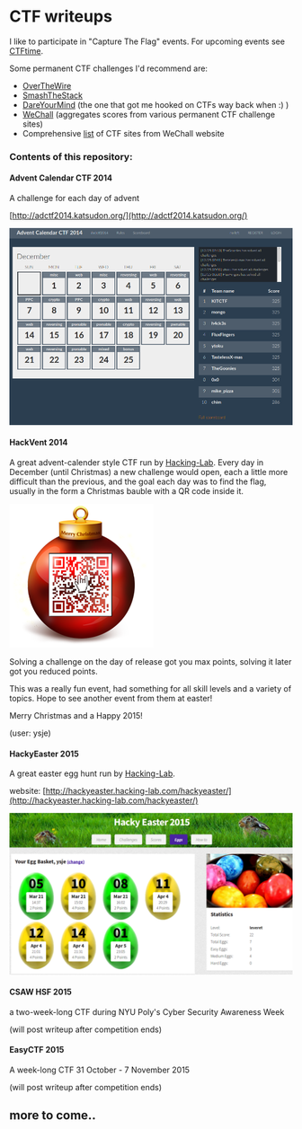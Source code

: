 # CTF writeups 


I like to participate in "Capture The Flag" events. For upcoming events see [CTFtime](https://ctftime.org/).
  
Some permanent CTF challenges I'd recommend are:  
- [OverTheWire](http://overthewire.org/wargames/)  
- [SmashTheStack](http://smashthestack.org/)  
- [DareYourMind](http://www.dareyourmind.net/) (the one that got me hooked on CTFs way back when :) )  
- [WeChall](http://www.wechall.net/) (aggregates scores from various permanent CTF challenge sites)   
- Comprehensive [list](http://www.wechall.net/active_sites/all/by/site_id/ASC/page-1) of CTF sites from WeChall website  


### Contents of this repository:


#### Advent Calendar CTF 2014

A challenge for each day of advent

[http://adctf2014.katsudon.org/](http://adctf2014.katsudon.org/)

![](adCTF2014/files/scoreboard.png)


#### HackVent 2014

A great advent-calender style CTF run by [Hacking-Lab](https://www.hacking-lab.com/). 
Every day in December (until Christmas) a new challenge would open, each a little more difficult than the previous, 
and the goal each day was to find the flag, usually in the form a Christmas bauble with a QR code inside it.

![](Hackvent_2014/images/hackvent-logo.png)

Solving a challenge on the day of release got you max points, solving it later got you reduced points. 

This was a really fun event, had something for all skill levels and a variety of topics. Hope to see another event 
from them at easter!

Merry Christmas and a Happy 2015!

(user: ysje)

#### HackyEaster 2015

A great easter egg hunt run by [Hacking-Lab](https://www.hacking-lab.com/). 

website: [http://hackyeaster.hacking-lab.com/hackyeaster/](http://hackyeaster.hacking-lab.com/hackyeaster/)


![](HackyEaster_2015/images/egg_10_screenshot.png)


#### CSAW HSF 2015

a two-week-long CTF during NYU Poly's Cyber Security Awareness Week

(will post writeup after competition ends) 


#### EasyCTF 2015

A week-long CTF 31 October - 7 November 2015

(will post writeup after competition ends) 

## more to come..

